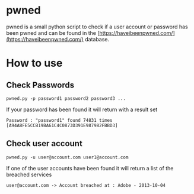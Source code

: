 # pwned
pwned is a small python script to check if a user account or password has been pwned and can be found in the [https://haveibeenpwned.com/](https://haveibeenpwned.com/) database. 

# How to use
## Check Passwords
`pwned.py -p password1 password2 password3 ...`

If your password has been found it will return with a result set

`Password : "password1" found 74831 times [A94A8FE5CCB19BA61C4C0873D391E987982FBBD3]`

## Check user account
`pwned.py -u user@account.com user1@account.com`

If one of the user accounts have been found it will return a list of the breached services

`user@account.com -> Account breached at : Adobe - 2013-10-04`
